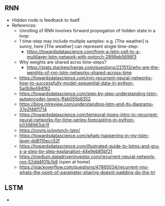 ## RNN
* Hidden node is feedback to itself.
* References:
  * Unrolling of RNN involves forward propogation of hidden state in a loop:
  * 1 time-step may include multiple samples: e.g. [The weather] is sunny, here [The weather] can represent single time-step:
    * https://towardsdatascience.com/from-a-lstm-cell-to-a-multilayer-lstm-network-with-pytorch-2899eb5696f3
  * Why weights are shared acrss time-steps?
    * https://stats.stackexchange.com/questions/221513/why-are-the-weights-of-rnn-lstm-networks-shared-across-time
  * https://towardsdatascience.com/rnn-recurrent-neural-networks-how-to-successfully-model-sequential-data-in-python-5a0b9e494f92
  * https://towardsdatascience.com/step-by-step-understanding-lstm-autoencoder-layers-ffab055b6352
  * https://blog.mlreview.com/understanding-lstm-and-its-diagrams-37e2f46f1714
  * https://towardsdatascience.com/temporal-loops-intro-to-recurrent-neural-networks-for-time-series-forecasting-in-python-b0398963dc1f
  * https://cnvrg.io/pytorch-lstm/
  * https://towardsdatascience.com/whats-happening-in-my-lstm-layer-dd8110ecc52f
  * https://towardsdatascience.com/illustrated-guide-to-lstms-and-gru-s-a-step-by-step-explanation-44e9eb85bf21
  * https://medium.datadriveninvestor.com/recurrent-neural-network-rnn-52dd4f01b7e8 (open at home)
  * https://stackoverflow.com/questions/47865034/recurrent-nns-whats-the-point-of-parameter-sharing-doesnt-padding-do-the-tri
 
## LSTM
* 
